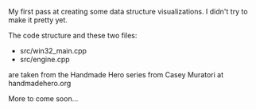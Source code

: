My first pass at creating some data structure visualizations.
I didn't try to make it pretty yet.

The code structure and these two files:
- src/win32_main.cpp
- src/engine.cpp

are taken from the Handmade Hero series from Casey Muratori at handmadehero.org

More to come soon...
